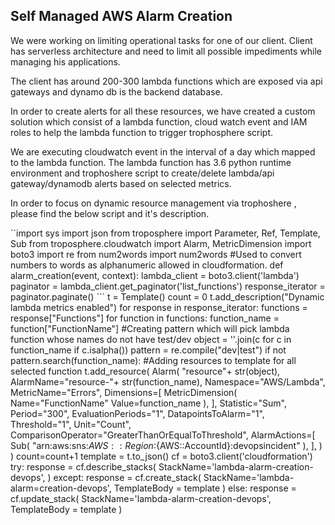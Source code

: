 ## Self Managed AWS Alarm Creation

We were working on limiting operational tasks for one of our client. Client has serverless architecture and need to limit all possible impediments while managing his applications.

The client has around 200-300 lambda functions which are exposed via api gateways and dynamo db is the backend database.

In order to create alerts for all these resources, we have created a custom solution which consist of a lambda function, cloud watch event and IAM roles to help the lambda function to trigger trophosphere script.

We are executing cloudwatch event in the interval of a day which mapped to the lambda function. The lambda function has 3.6 python runtime environment and trophoshere script to create/delete lambda/api gateway/dynamodb alerts based on selected metrics.

In order to focus on dynamic resource management via trophoshere , please find the below script and it's description.

``import sys
import json
from troposphere import Parameter, Ref, Template, Sub
from troposphere.cloudwatch import Alarm, MetricDimension
import boto3
import re
from num2words import num2words #Used to convert numbers to words as alphanumeric allowed in cloudformation.
def alarm_creation(event, context):
    lambda_client = boto3.client('lambda')
    paginator = lambda_client.get_paginator('list_functions')
    response_iterator = paginator.paginate()
    ```
    t = Template()
    count = 0
    t.add_description("Dynamic lambda metrics enabled")
    for response in response_iterator:
        functions = response["Functions"]
        for function in functions:
            function_name = function["FunctionName"]
            #Creating pattern which will pick lambda function whose names do not have test/dev
            object = ''.join(c for c in function_name if c.isalpha())
            pattern = re.compile("dev|test")
            if not pattern.search(function_name):
            #Adding resources to template for all selected function
                t.add_resource(
                    Alarm(
                        "resource"+ str(object),
                        AlarmName="resource-"+ str(function_name),
                        Namespace="AWS/Lambda",
                        MetricName="Errors",
                        Dimensions=[
                            MetricDimension(
                                Name="FunctionName"
                                Value=function_name
                            ),
                        ],
                        Statistic="Sum",
                        Period="300",
                        EvaluationPeriods="1",
                        DatapointsToAlarm="1",
                        Threshold="1",
                        Unit="Count",
                        ComparisonOperator="GreaterThanOrEqualToThreshold",
                        AlarmActions=[
                            Sub(
                                "arn:aws:sns:${AWS::Region}:${AWS::AccountId}:devopsincident"
                            ),
                        ],
                    )
                )
                count=count+1
    template = t.to_json()
    cf = boto3.client('cloudformation')
    try:
        response = cf.describe_stacks(
        StackName='lambda-alarm-creation-devops',
        )
    except:
        response = cf.create_stack(
            StackName='lambda-alarm=creation-devops',
            TemplateBody = template
        )
    else:
        response = cf.update_stack(
            StackName='lambda-alarm-creation-devops',
            TemplateBody = template
        )
```
